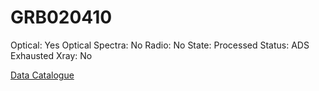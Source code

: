 # GRB020410

Optical: Yes
Optical Spectra: No
Radio: No
State: Processed
Status: ADS Exhausted
Xray: No

[Data Catalogue](GRB020410%2016fe976f318f4ff7bb656417081a0106/Data%20Catalogue%20a0e35e5aec3d455da58dee6ce989984a.csv)
